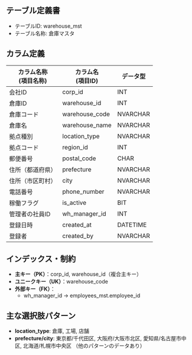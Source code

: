 ## テーブル定義書

- テーブルID: warehouse_mst
- テーブル名称: 倉庫マスタ


## カラム定義

| カラム名称<br>(項目名称) | カラム名<br>(項目ID) | データ型   |
|-------------------------|---------------------|------------|
| 会社ID                  | corp_id             | INT        |
| 倉庫ID                  | warehouse_id        | INT        |
| 倉庫コード              | warehouse_code      | NVARCHAR   |
| 倉庫名                  | warehouse_name      | NVARCHAR   |
| 拠点種別                | location_type       | NVARCHAR   |
| 拠点コード              | region_id           | INT        |
| 郵便番号                | postal_code         | CHAR       |
| 住所（都道府県）        | prefecture          | NVARCHAR   |
| 住所（市区町村）        | city                | NVARCHAR   |
| 電話番号                | phone_number        | NVARCHAR   |
| 稼働フラグ              | is_active           | BIT        |
| 管理者の社員ID          | wh_manager_id       | INT        | 
| 登録日時                | created_at          | DATETIME   |
| 登録者                  | created_by          | NVARCHAR   |


## インデックス・制約

- **主キー（PK）**：corp_id, warehouse_id（複合主キー）
- **ユニークキー（UK）**：warehouse_code
- **外部キー（FK）**：
    - wh_manager_id → employees_mst.employee_id

## 主な選択肢パターン

- **location_type**: 倉庫, 工場, 店舗
- **prefecture/city**: 東京都/千代田区, 大阪府/大阪市北区, 愛知県/名古屋市中区, 北海道/札幌市中央区 （他のパターンのデータあり）
